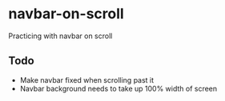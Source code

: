 # navbar-on-scroll
Practicing with navbar on scroll

## Todo
- Make navbar fixed when scrolling past it
- Navbar background needs to take up 100% width of screen
